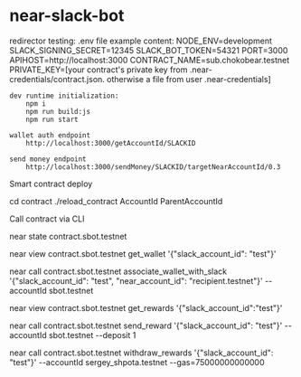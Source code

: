 # near-slack-bot


redirector testing:
    .env file example content:
        NODE_ENV=development
        SLACK_SIGNING_SECRET=12345
        SLACK_BOT_TOKEN=54321
        PORT=3000
        APIHOST=http://localhost:3000
        CONTRACT_NAME=sub.chokobear.testnet
        PRIVATE_KEY=[your contract's private key from .near-credentials/contract.json. otherwise a file from user .near-credentials]

    dev runtime initialization:
        npm i
        npm run build:js
        npm run start

    wallet auth endpoint
        http://localhost:3000/getAccountId/SLACKID

    send money endpoint
        http://localhost:3000/sendMoney/SLACKID/targetNearAccountId/0.3


Smart contract deploy

cd contract
./reload_contract AccountId ParentAccountId

Call contract via CLI

near state contract.sbot.testnet

near view contract.sbot.testnet get_wallet '{"slack_account_id": "test"}'

near call contract.sbot.testnet associate_wallet_with_slack '{"slack_account_id": "test", "near_account_id": "recipient.testnet"}' --accountId sbot.testnet

near view contract.sbot.testnet get_rewards '{"slack_account_id":"test"}'

near call contract.sbot.testnet send_reward '{"slack_account_id": "test"}' --accountId sbot.testnet --deposit 1

near call contract.sbot.testnet withdraw_rewards '{"slack_account_id": "test"}' --accountId sergey_shpota.testnet --gas=75000000000000